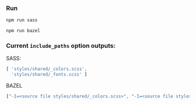 ### Run

```bash
npm run sass
```

```bash
npm run bazel
```

### Current `include_paths` option outputs:

SASS:

```javascript
[ 'styles/shared/_colors.scss',
  'styles/shared/_fonts.scss' ]
```

BAZEL

```javascript
["-I=<source file styles/shared/_colors.scss>", "-I=<source file styles/shared/_fonts.scss>"]
```
